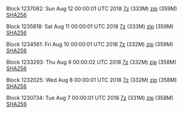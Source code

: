 Block 1237082: Sun Aug 12 00:00:01 UTC 2018 [7z](https://transfer.sh/bVul5/bootstrap.dat.20180812.7z) (333M) [zip](https://transfer.sh/WobFB/bootstrap.dat.20180812.zip) (359M) [SHA256](https://transfer.sh/Pv4of/sha256.txt)

Block 1235818: Sat Aug 11 00:00:01 UTC 2018 [7z](https://transfer.sh/ZeR6L/bootstrap.dat.20180811.7z) (333M) [zip](https://transfer.sh/W0opr/bootstrap.dat.20180811.zip) (359M) [SHA256](https://transfer.sh/dKiqq/sha256.txt)

Block 1234561: Fri Aug 10 00:00:01 UTC 2018 [7z](https://transfer.sh/9vvXb/bootstrap.dat.20180810.7z) (332M) [zip](https://transfer.sh/WRuqO/bootstrap.dat.20180810.zip) (359M) [SHA256](https://transfer.sh/oH9lO/sha256.txt)

Block 1233293: Thu Aug  9 00:00:02 UTC 2018 [7z](https://transfer.sh/11r5oe/bootstrap.dat.20180809.7z) (332M) [zip](https://transfer.sh/Uxmyc/bootstrap.dat.20180809.zip) (358M) [SHA256](https://transfer.sh/vZZpf/sha256.txt)

Block 1232025: Wed Aug  8 00:00:01 UTC 2018 [7z](https://transfer.sh/iU7f0/bootstrap.dat.20180808.7z) (332M) [zip](https://transfer.sh/sj4pj/bootstrap.dat.20180808.zip) (358M) [SHA256](https://transfer.sh/nQC6K/sha256.txt)

Block 1230734: Tue Aug  7 00:00:01 UTC 2018 [7z](https://transfer.sh/OAWVV/bootstrap.dat.20180807.7z) (331M) [zip](https://transfer.sh/dmmbS/bootstrap.dat.20180807.zip) (358M) [SHA256](https://transfer.sh/baoau/sha256.txt)
